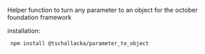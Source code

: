 Helper function to turn any parameter to an object for the october foundation framework

installation:

     npm install @tschallacka/parameter_to_object

